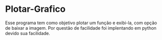 # Plotar-Grafico
Esse programa tem como objetivo plotar um função e exibi-la, com opção de baixar a imagem.
Por questão de facilidade foi implentando em python devido sua facilidade.

